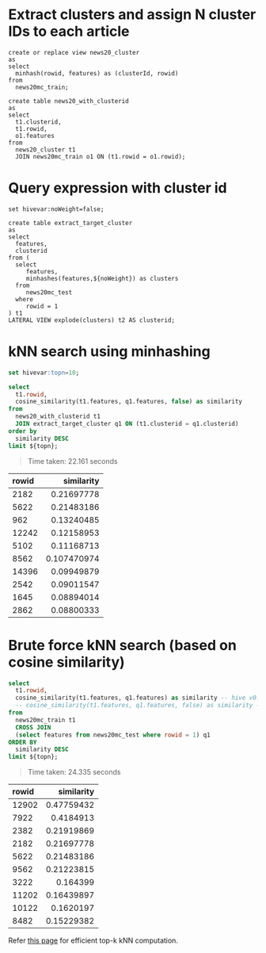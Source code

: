 # Extract clusters and assign N cluster IDs to each article
```
create or replace view news20_cluster
as
select 
  minhash(rowid, features) as (clusterId, rowid)
from 
  news20mc_train;

create table news20_with_clusterid
as
select 
  t1.clusterid, 
  t1.rowid, 
  o1.features
from 
  news20_cluster t1
  JOIN news20mc_train o1 ON (t1.rowid = o1.rowid);
```

# Query expression with cluster id
```
set hivevar:noWeight=false;

create table extract_target_cluster
as
select 
  features,
  clusterid
from (
  select 
     features,
     minhashes(features,${noWeight}) as clusters
  from 
     news20mc_test 
  where 
     rowid = 1
) t1
LATERAL VIEW explode(clusters) t2 AS clusterid;
```

# kNN search using minhashing
```sql
set hivevar:topn=10;

select 
  t1.rowid, 
  cosine_similarity(t1.features, q1.features, false) as similarity
from
  news20_with_clusterid t1
  JOIN extract_target_cluster q1 ON (t1.clusterid = q1.clusterid)
order by
  similarity DESC
limit ${topn};
```

> Time taken: 22.161 seconds

|rowid  | similarity |
|:------|-----------:|
| 2182  | 0.21697778  |
| 5622  | 0.21483186  |
| 962   |  0.13240485 |
| 12242 |  0.12158953 |
| 5102  | 0.11168713  |
| 8562  | 0.107470974 |
| 14396 |0.09949879   |
| 2542  | 0.09011547  |
| 1645  | 0.08894014  |
| 2862  | 0.08800333  |

# Brute force kNN search (based on cosine similarity)
```sql
select
  t1.rowid,
  cosine_similarity(t1.features, q1.features) as similarity -- hive v0.3.2 or later
  -- cosine_similarity(t1.features, q1.features, false) as similarity -- hive v0.3.1 or before
from 
  news20mc_train t1
  CROSS JOIN
  (select features from news20mc_test where rowid = 1) q1
ORDER BY
  similarity DESC
limit ${topn};
```

> Time taken: 24.335 seconds

|rowid  | similarity |
|:------|-----------:|
| 12902 | 0.47759432 |
| 7922  | 0.4184913  |
| 2382  | 0.21919869 |
| 2182  | 0.21697778 |
| 5622  | 0.21483186 |
| 9562  | 0.21223815 |
| 3222  | 0.164399   |
| 11202 | 0.16439897 |
| 10122 | 0.1620197  |
| 8482  | 0.15229382 |


Refer [this page](https://github.com/myui/hivemall/wiki/Efficient-Top-k-computation-on-Apache-Hive-using-Hivemall-UDTF#top-k-similarity-computation) for efficient top-k kNN computation.